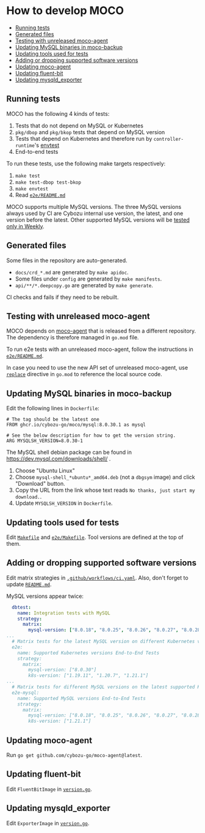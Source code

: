 # How to develop MOCO

- [Running tests](#running-tests)
- [Generated files](#generated-files)
- [Testing with unreleased moco-agent](#testing-with-unreleased-moco-agent)
- [Updating MySQL binaries in moco-backup](#updating-mysql-binaries-in-moco-backup)
- [Updating tools used for tests](#updating-tools-used-for-tests)
- [Adding or dropping supported software versions](#adding-or-dropping-supported-software-versions)
- [Updating moco-agent](#updating-moco-agent)
- [Updating fluent-bit](#updating-fluent-bit)
- [Updating mysqld_exporter](#updating-mysqld_exporter)

## Running tests

MOCO has the following 4 kinds of tests:

1. Tests that do not depend on MySQL or Kubernetes
2. `pkg/dbop` and `pkg/bkop` tests that depend on MySQL version
3. Tests that depend on Kubernetes and therefore run by `controller-runtime`'s [envtest][envtest]
4. End-to-end tests

To run these tests, use the following make targets respectively:

1. `make test`
2. `make test-dbop test-bkop`
3. `make envtest`
4. Read [`e2e/README.md`](e2e/README.md)

MOCO supports multiple MySQL versions.
The three MySQL versions always used by CI are Cybozu internal use version, the latest, and one version before the latest.
Other supported MySQL versions will be [tested only in Weekly](.github/workflows/weekly.yaml).

## Generated files

Some files in the repository are auto-generated.

- `docs/crd_*.md` are generated by `make apidoc`.
- Some files under `config` are generated by `make manifests`.
- `api/**/*.deepcopy.go` are generated by `make generate`.

CI checks and fails if they need to be rebuilt.

## Testing with unreleased moco-agent

MOCO depends on [moco-agent][] that is released from a different repository.
The dependency is therefore managed in `go.mod` file.

To run e2e tests with an unreleased moco-agent, follow the instructions in
[`e2e/README.md`](e2e/README.md).

In case you need to use the new API set of unreleased moco-agent, use
[`replace`](https://golang.org/ref/mod#go-mod-file-replace) directive in `go.mod`
to reference the local source code.

## Updating MySQL binaries in moco-backup

Edit the following lines in `Dockerfile`:

```
# The tag should be the latest one
FROM ghcr.io/cybozu-go/moco/mysql:8.0.30.1 as mysql

# See the below description for how to get the version string.
ARG MYSQLSH_VERSION=8.0.30-1
```

The MySQL shell debian package can be found in https://dev.mysql.com/downloads/shell/ .

1. Choose "Ubuntu Linux"
2. Choose `mysql-shell_*ubuntu*_amd64.deb` (not a `dbgsym` image) and click "Download" button.
3. Copy the URL from the link whose text reads `No thanks, just start my download.`.
4. Update `MYSQLSH_VERSION` in `Dockerfile`.

## Updating tools used for tests

Edit [`Makefile`](Makefile) and [`e2e/Makefile`](e2e/Makefile).
Tool versions are defined at the top of them.

## Adding or dropping supported software versions

Edit matrix strategies in [`.github/workflows/ci.yaml`](.github/workflows/ci.yaml).
Also, don't forget to update [`README.md`](README.md).

MySQL versions appear twice:

```yaml
  dbtest:
    name: Integration tests with MySQL
    strategy:
      matrix:
        mysql-version: ["8.0.18", "8.0.25", "8.0.26", "8.0.27", "8.0.28", "8.0.30"]
...
  # Matrix tests for the latest MySQL version on different Kubernetes versions.
  e2e:
    name: Supported Kubernetes versions End-to-End Tests
    strategy:
      matrix:
        mysql-version: ["8.0.30"]
        k8s-version: ["1.19.11", "1.20.7", "1.21.1"]
...
  # Matrix tests for different MySQL versions on the latest supported Kubernetes version.
  e2e-mysql:
    name: Supported MySQL versions End-to-End Tests
    strategy:
      matrix:
        mysql-version: ["8.0.18", "8.0.25", "8.0.26", "8.0.27", "8.0.28", "8.0.30"]
        k8s-version: ["1.21.1"]
```

## Updating moco-agent

Run `go get github.com/cybozu-go/moco-agent@latest`.

## Updating fluent-bit

Edit `FluentBitImage` in [`version.go`](version.go).

## Updating mysqld_exporter

Edit `ExporterImage` in [`version.go`](version.go).

[moco-agent]: https://github.com/cybozu-go/moco-agent
[envtest]: https://pkg.go.dev/sigs.k8s.io/controller-runtime/pkg/envtest
